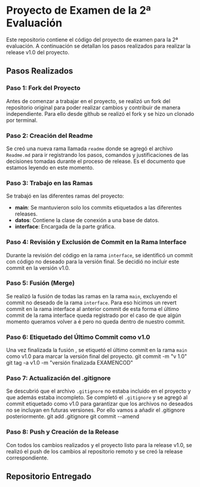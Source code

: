  # Proyecto de Examen de la 2ª Evaluación

Este repositorio contiene el código del proyecto de examen para la 2ª evaluación. A continuación se detallan los pasos realizados para realizar la release v1.0 del proyecto.

## Pasos Realizados

### Paso 1: Fork del Proyecto

Antes de comenzar a trabajar en el proyecto, se realizó un fork del repositorio original para poder realizar cambios y contribuir de manera independiente.
Para ello desde github se realizó el fork y se hizo un clonado por terminal.

### Paso 2: Creación del Readme

Se creó una nueva rama llamada `readme` donde se agregó el archivo `Readme.md` para ir registrando los pasos, comandos y justificaciones de las decisiones tomadas durante el proceso de release.
Es el documento que estamos leyendo en este momento.

### Paso 3: Trabajo en las Ramas

Se trabajó en las diferentes ramas del proyecto:
- **main**: Se mantuvieron solo los commits etiquetados a las diferentes releases.
- **datos**: Contiene la clase de conexión a una base de datos.
- **interface**: Encargada de la parte gráfica.

### Paso 4: Revisión y Exclusión de Commit en la Rama Interface

Durante la revisión del código en la rama `interface`, se identificó un commit con código no deseado para la versión final. Se decidió no incluir este commit en la versión v1.0.

### Paso 5: Fusión (Merge)

Se realizó la fusión de todas las ramas en la rama `main`, excluyendo el commit no deseado de la rama `interface`.
Para eso hicimos un revert commit en la rama interface al anterior commit de esta forma el último commit de la rama interface queda registrado
por el caso de que algún momento queramos volver a é pero no queda dentro de nuestro commit.


### Paso 6: Etiquetado del Último Commit como v1.0

Una vez finalizada la fusión , se etiquetó el último commit en la rama `main` como v1.0 para marcar la versión final del proyecto.
git commit -m "v 1.0"
git tag -a v1.0 -m "versión finalizada EXAMENCOD"



### Paso 7: Actualización del .gitignore

Se descubrió que el archivo `.gitignore` no estaba incluido en el proyecto y que además estaba incompleto. Se completó el `.gitignore` y se agregó al commit etiquetado como v1.0 para garantizar que los archivos no deseados no se incluyan en futuras versiones.
Por ello vamos a añadir el .gitignore posteriormente.
git add .gitignore
git commit --amend

### Paso 8: Push y Creación de la Release

Con todos los cambios realizados y el proyecto listo para la release v1.0, se realizó el push de los cambios al repositorio remoto y se creó la release correspondiente.

## Repositorio Entregado

